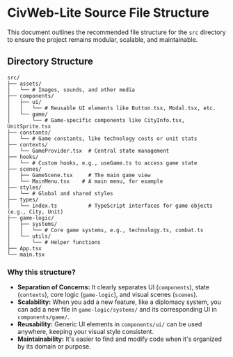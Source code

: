 # CivWeb-Lite Source File Structure

This document outlines the recommended file structure for the `src` directory to ensure the project remains modular, scalable, and maintainable.

## Directory Structure

```
src/
├── assets/
│   └── # Images, sounds, and other media
├── components/
│   ├── ui/
│   │   └── # Reusable UI elements like Button.tsx, Modal.tsx, etc.
│   └── game/
│       └── # Game-specific components like CityInfo.tsx, UnitSprite.tsx
├── constants/
│   └── # Game constants, like technology costs or unit stats
├── contexts/
│   └── GameProvider.tsx  # Central state management
├── hooks/
│   └── # Custom hooks, e.g., useGame.ts to access game state
├── scenes/
│   ├── GameScene.tsx     # The main game view
│   └── MainMenu.tsx    # A main menu, for example
├── styles/
│   └── # Global and shared styles
├── types/
│   └── index.ts          # TypeScript interfaces for game objects (e.g., City, Unit)
├── game-logic/
│   ├── systems/
│   │   └── # Core game systems, e.g., technology.ts, combat.ts
│   └── utils/
│       └── # Helper functions
├── App.tsx
└── main.tsx
```

### Why this structure?

*   **Separation of Concerns:** It clearly separates UI (`components`), state (`contexts`), core logic (`game-logic`), and visual scenes (`scenes`).
*   **Scalability:** When you add a new feature, like a diplomacy system, you can add a new file in `game-logic/systems/` and its corresponding UI in `components/game/`.
*   **Reusability:** Generic UI elements in `components/ui/` can be used anywhere, keeping your visual style consistent.
*   **Maintainability:** It's easier to find and modify code when it's organized by its domain or purpose.
